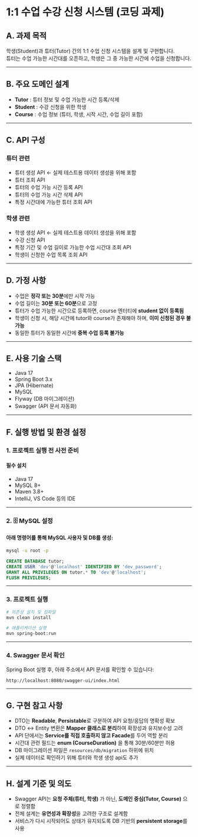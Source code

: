 # 1:1 수업 수강 신청 시스템 (코딩 과제)

## A. 과제 목적

학생(Student)과 튜터(Tutor) 간의 1:1 수업 신청 시스템을 설계 및 구현합니다.  
튜터는 수업 가능한 시간대를 오픈하고, 학생은 그 중 가능한 시간에 수업을 신청합니다.

---

## B. 주요 도메인 설계

- **Tutor** : 튜터 정보 및 수업 가능한 시간 등록/삭제  
- **Student** : 수강 신청을 위한 학생  
- **Course** : 수업 정보 (튜터, 학생, 시작 시간, 수업 길이 포함)

---

## C. API 구성

### 튜터 관련
- 튜터 생성 API ← 실제 테스트용 데이터 생성을 위해 포함
- 튜터 조회 API
- 튜터의 수업 가능 시간 등록 API
- 튜터의 수업 가능 시간 삭제 API
- 특정 시간대에 가능한 튜터 조회 API

### 학생 관련
- 학생 생성 API ← 실제 테스트용 데이터 생성을 위해 포함
- 수강 신청 API
- 특정 기간 및 수업 길이로 가능한 수업 시간대 조회 API
- 학생이 신청한 수업 목록 조회 API

---

## D. 가정 사항

- 수업은 **정각 또는 30분**에만 시작 가능
- 수업 길이는 **30분 또는 60분**으로 고정
- 튜터가 수업 가능한 시간으로 등록하면, course 엔터티에 **student 없이 등록됨**
- 학생이 신청 시, 해당 시간에 tutor와 course가 존재해야 하며, **이미 신청된 경우 불가능**
- 동일한 튜터가 동일한 시간에 **중복 수업 등록 불가능**

---

## E. 사용 기술 스택

- Java 17
- Spring Boot 3.x
- JPA (Hibernate)
- MySQL
- Flyway (DB 마이그레이션)
- Swagger (API 문서 자동화)

---

## F. 실행 방법 및 환경 설정

### 1. 프로젝트 실행 전 사전 준비

#### 필수 설치
- Java 17
- MySQL 8+
- Maven 3.8+
- IntelliJ, VS Code 등의 IDE

---

### 2. 🗄 MySQL 설정

#### 아래 명령어를 통해 MySQL 사용자 및 DB를 생성:

```bash
mysql -u root -p
```

```sql
CREATE DATABASE tutor;
CREATE USER 'dev'@'localhost' IDENTIFIED BY 'dev_password';
GRANT ALL PRIVILEGES ON tutor.* TO 'dev'@'localhost';
FLUSH PRIVILEGES;
```

---

### 3. 프로젝트 실행

```bash
# 의존성 설치 및 컴파일
mvn clean install

# 애플리케이션 실행
mvn spring-boot:run
```

---

### 4. Swagger 문서 확인

Spring Boot 실행 후, 아래 주소에서 API 문서를 확인할 수 있습니다:

```
http://localhost:8080/swagger-ui/index.html
```

---

## G. 구현 참고 사항

- DTO는 **Readable**, **Persistable**로 구분하여 API 요청/응답의 명확성 확보
- DTO ↔ Entity 변환은 **Mapper 클래스로 분리**하여 확장성과 유지보수성 고려
- API 단에서는 **Service를 직접 호출하지 않고 Facade**를 두어 역할 분리
- 시간대 관련 필드는 **enum (CourseDuration)** 을 통해 30분/60분만 허용
- DB 마이그레이션 파일은 `resources/db/migration` 하위에 위치
- 실제 데이터로 확인하기 위해 튜터와 학생 생성 api도 추가

---

## H. 설계 기준 및 의도

- Swagger API는 **요청 주체(튜터, 학생)** 가 아닌, **도메인 중심(Tutor, Course)** 으로 정렬함
- 전체 설계는 **유연성과 확장성**을 고려한 구조로 설계함
- 서비스가 다시 시작되어도 상태가 유지되도록 DB 기반의 **persistent storage**를 사용
